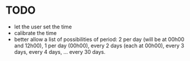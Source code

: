 # TODO
- let the user set the time
- calibrate the time
- better allow a list of possibilities of period: 2 per day (will be at 00h00 and 12h00), 1 per day (00h00), every 2 days (each at 00h00), every 3 days, every 4 days, ... every 30 days.

